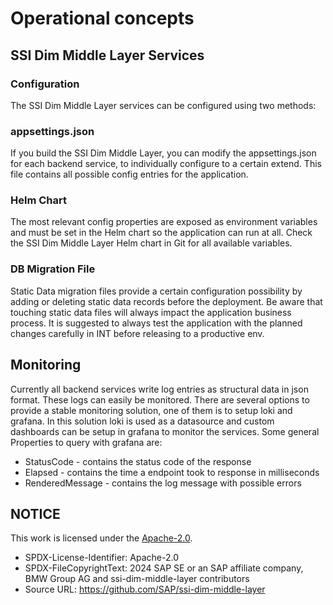 # Operational concepts

## SSI Dim Middle Layer Services

### Configuration

The SSI Dim Middle Layer services can be configured using two methods:

### appsettings.json

If you build the SSI Dim Middle Layer, you can modify the appsettings.json for each backend service, to individually configure to a certain extend. This file contains all possible config entries for the application.

### Helm Chart

The most relevant config properties are exposed as environment variables and must be set in the Helm chart so the application can run at all. Check the SSI Dim Middle Layer Helm chart in Git for all available variables.

### DB Migration File

Static Data migration files provide a certain configuration possibility by adding or deleting static data records before the deployment. Be aware that touching static data files will always impact the application business process. It is suggested to always test the application with the planned changes carefully in INT before releasing to a productive env.

## Monitoring

Currently all backend services write log entries as structural data in json format. These logs can easily be monitored. There are several options to provide a stable monitoring solution, one of them is to setup loki and grafana. In this solution loki is used as a datasource and custom dashboards can be setup in grafana to monitor the services. Some general Properties to query with grafana are:

- StatusCode - contains the status code of the response
- Elapsed - contains the time a endpoint took to response in milliseconds
- RenderedMessage - contains the log message with possible errors

## NOTICE

This work is licensed under the [Apache-2.0](https://www.apache.org/licenses/LICENSE-2.0).

- SPDX-License-Identifier: Apache-2.0
- SPDX-FileCopyrightText: 2024 SAP SE or an SAP affiliate company, BMW Group AG and ssi-dim-middle-layer contributors
- Source URL: https://github.com/SAP/ssi-dim-middle-layer
